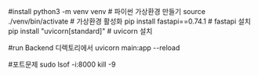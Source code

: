 #install
python3 -m venv venv # 파이썬 가상환경 만들기
source ./venv/bin/activate # 가상환경 활성화
pip install fastapi==0.74.1 # fastapi 설치
pip install "uvicorn[standard]" # uvicorn 설치

#run
Backend 디렉토리에서
uvicorn main:app --reload

#포트문제
sudo lsof -i:8000
kill -9 <PID>